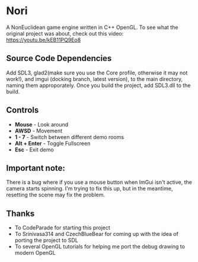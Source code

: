 # Nori
A NonEuclidean game engine written in C++ OpenGL.
To see what the original project was about, check out this video:
https://youtu.be/kEB11PQ9Eo8

## Source Code Dependencies
Add SDL3, glad2(make sure you use the Core profile, otherwise it may not work!), and imgui (docking branch, latest version), to the main directory, naming them approporately.  Once you build the project, add SDL3.dll to the build.

## Controls
* **Mouse** - Look around
* **AWSD** - Movement
* **1 - 7** - Switch between different demo rooms
* **Alt + Enter** - Toggle Fullscreen
* **Esc** - Exit demo

## Important note:
There is a bug where if you use a mouse button when ImGui isn't active, the camera starts spinning. I'm trying to fix this up, but in the meantime, resetting the scene may fix the problem.

## Thanks
- To CodeParade for starting this project
- To Srinivasa314 and CzechBlueBear for coming up with the idea of porting the project to SDL
- To several OpenGL tutorials for helping me port the debug drawing to modern OpenGL